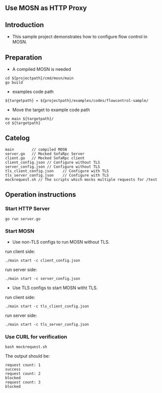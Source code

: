 ## Use MOSN as HTTP Proxy

## Introduction

+ This sample project demonstrates how to configure flow control in MOSN.
 
## Preparation

+ A compiled MOSN is needed
```
cd ${projectpath}/cmd/mosn/main
go build
```

+ examples code path

```
${targetpath} = ${projectpath}/examples/codes/flowcontrol-sample/
```

+ Move the target to example code path

```
mv main ${targetpath}/
cd ${targetpath}

```

## Catelog

```
main        // compiled MOSN
server.go   // Mocked SofaRpc Server
client.go   // Mocked SofaRpc client
client_config.json // Configure without TLS
server_config.json // Configure without TLS
tls_client_config.json    // Configure with TLS
tls_server_config.json    // Configure with TLS
mockrequest.sh // The scripts which mocks multiple requests for /test

```

## Operation instructions

### Start HTTP Server 

```
go run server.go
```

### Start MOSN

+ Use non-TLS configs to run MOSN without TLS.

run client side:
```
./main start -c client_config.json
```

run server side:
```
./main start -c server_config.json
```

+ Use TLS configs to start MOSN witht TLS.

run client side:
```
./main start -c tls_client_config.json
```

run server side:
```
./main start -c tls_server_config.json
```

### Use CURL for verification

```
bash mockrequest.sh
```

The output should be:

```text
request count: 1
success
request count: 2
blocked
request count: 3
blocked
```
